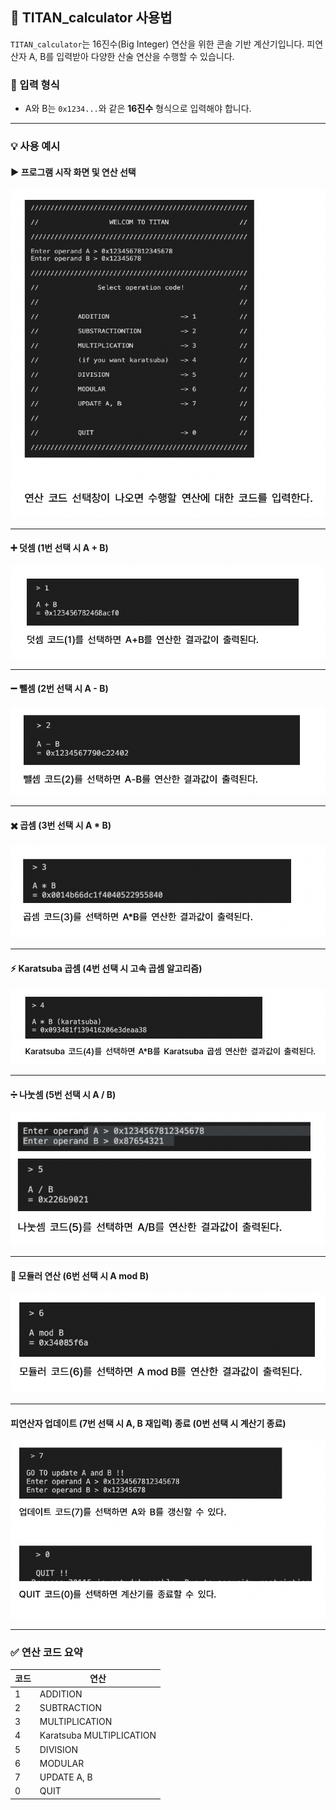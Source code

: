 ## 🧮 TITAN_calculator 사용법

`TITAN_calculator`는 16진수(Big Integer) 연산을 위한 콘솔 기반 계산기입니다. 피연산자 A, B를 입력받아 다양한 산술 연산을 수행할 수 있습니다.

### 🔢 입력 형식
- A와 B는 `0x1234...`와 같은 **16진수** 형식으로 입력해야 합니다.

---

### 💡 사용 예시

#### ▶️ 프로그램 시작 화면 및 연산 선택

![시작 화면](./screenshot/usage_start.png)

---

#### ➕ 덧셈 (1번 선택 시 A + B)

![덧셈 결과](./screenshot/usage_add.png)

---

#### ➖ 뺄셈 (2번 선택 시 A - B)

![뺄셈 결과](./screenshot/usage_sub.png)

---

#### ✖️ 곱셈 (3번 선택 시 A * B)

![곱셈 결과](./screenshot/usage_mul.png)

---

#### ⚡ Karatsuba 곱셈 (4번 선택 시 고속 곱셈 알고리즘)

![Karatsuba 곱셈 결과](./screenshot/usage_karatsuba.png)

---

#### ➗ 나눗셈 (5번 선택 시 A / B)

![나눗셈 결과](./screenshot/usage_div.png)

---

#### 🧮 모듈러 연산 (6번 선택 시 A mod B)

![모듈러 결과](./screenshot/usage_mod.png)

---

#### 피연산자 업데이트 (7번 선택 시 A, B 재입력) 종료 (0번 선택 시 계산기 종료)

![업데이트 화면](./screenshot/usage_update_quit.png)



---

### ✅ 연산 코드 요약

| 코드 | 연산         |
|------|--------------|
| 1    | ADDITION     |
| 2    | SUBTRACTION  |
| 3    | MULTIPLICATION |
| 4    | Karatsuba MULTIPLICATION |
| 5    | DIVISION     |
| 6    | MODULAR      |
| 7    | UPDATE A, B  |
| 0    | QUIT         |
